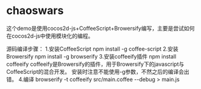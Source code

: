 # chaoswars
这个demo是使用cocos2d-js+CoffeeScript+Browersify编写，主要是尝试如何在cocos2d-js中使用模块化的编程。

源码编译步骤：
1.安装CoffeeScript
    npm install -g coffee-script
2.安装Browersify
    npm install -g browserify
3.安装coffeeify插件
    npm install coffeeify
    coffeeify是Browersify的插件，用于Browersify下的javascript与CoffeeScript的混合开发。
    安装时注意不能使用-g参数，不然之后的编译会出错。
4.编译
    browserify -t coffeeify src/main.coffee --debug > main.js


